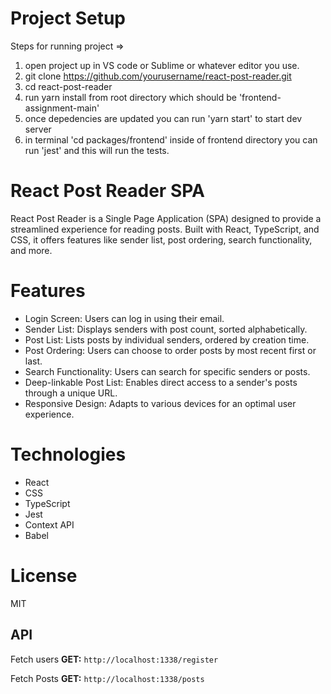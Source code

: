 # Project Setup
Steps for running project =>
1. open project up in VS code or Sublime or whatever editor you use.
2. git clone https://github.com/yourusername/react-post-reader.git
3. cd react-post-reader
4. run yarn install from root directory which should be 'frontend-assignment-main'
5. once depedencies are updated you can run 'yarn start' to start dev server
6. in terminal 'cd packages/frontend' inside of frontend directory you can run 'jest' and this will run the tests.


# React Post Reader SPA

React Post Reader is a Single Page Application (SPA) designed to provide a streamlined experience for reading posts. Built with React, TypeScript, and CSS, it offers features like sender list, post ordering, search functionality, and more.

# Features
- Login Screen: Users can log in using their email.
- Sender List: Displays senders with post count, sorted alphabetically.
- Post List: Lists posts by individual senders, ordered by creation time.
- Post Ordering: Users can choose to order posts by most recent first or last.
- Search Functionality: Users can search for specific senders or posts.
- Deep-linkable Post List: Enables direct access to a sender's posts through a unique URL.
- Responsive Design: Adapts to various devices for an optimal user experience.
# Technologies
- React
- CSS
- TypeScript
- Jest
- Context API
- Babel


# License
MIT



## API
Fetch users
**GET:** `http://localhost:1338/register`

Fetch Posts
   **GET:** `http://localhost:1338/posts`
